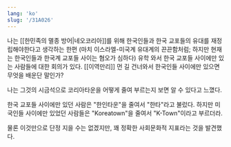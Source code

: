 ```yaml
---
lang: 'ko'
slug: '/31A026'
---
```


나는 [[한민족의 멸종 방어|네오코리아]]를 위해 한국인들과 한국 교포들의 유대를 재정립해야한다고 생각하는 한편 (마치 이스라엘-미국계 유대계의 끈끈함처럼; 하지만 현재는 한국인들과 한국계 교포들 사이는 혐오가 심하다)
유학 와서 한국 교포들 사이에만 있는 사람들에 대한 회의가 있다.
[[이역만리]] 먼 길 건너와서 한국인들 사이에만 있으면 무엇을 배운단 말인가?

나는 그것의 시금석으로 코리아타운을 어떻게 줄여 부르는지 보면 알 수 있다고 느꼈다.

한국 교포들 사이에만 있던 사람은 "한인타운"을 줄여서 "한타"라고 불렀다.
하지만 미국인들 사이에만 있었던 사람들은 "Koreatown"을 줄여서 "K-Town"이라고 부르더라.

물론 이것만으로 단정 지을 수는 없겠지만, 꽤 정확한 사회문화적 지표라는 것을 발견했다.
